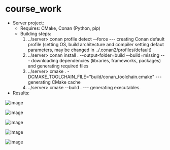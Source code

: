 # course_work

- Server project:
   - Requires: CMake, Conan (Python, pip)
   - Building steps:
        1. ../server> conan profile detect --force --- creating Conan default profile (setting OS, build architecture and compiler setting defaut parameters, may be changed in ../.conan2/profiles/default)
        2. ../server> conan install . --output-folder=build --build=missing --- downloading dependencies (libraries, frameworks, packages) and generating required files
        3. ../server> cmake . -DCMAKE_TOOLCHAIN_FILE="build/conan_toolchain.cmake" --- generating CMake cache
        4. ../server> cmake --build . --- generating executables
- Results:
  
![image](https://github.com/pavlo1234/course_work/assets/38382532/441540aa-7586-4b01-902d-171be23f0ec8)

![image](https://github.com/pavlo1234/course_work/assets/38382532/7a91025f-9f0e-44ba-9959-9cbfd82c560b)

![image](https://github.com/pavlo1234/course_work/assets/38382532/0e864f0e-7edf-4f85-bddc-97ea4ea5c050)

![image](https://github.com/pavlo1234/course_work/assets/38382532/5b37adf2-a6c1-4be0-857b-6b84d195e1ed)

![image](https://github.com/pavlo1234/course_work/assets/38382532/89891c2b-f753-4ce7-93fa-6886e14ecbec)

